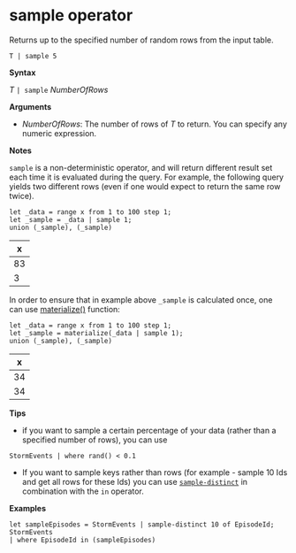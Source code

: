 # sample operator

Returns up to the specified number of random rows from the input table.

<!-- csl -->
```
T | sample 5
```

**Syntax**

*T* `| sample`  *NumberOfRows*

**Arguments**
* *NumberOfRows*: The number of rows of *T* to return. You can specify any numeric expression.

**Notes**

`sample` is a non-deterministic operator, and will return different result set each time it is evaluated during the query. For example, the following query yields two different rows (even if one would expect to return the same row twice).

<!-- csl:https://help.kusto.windows.net:443/Samples -->
```
let _data = range x from 1 to 100 step 1;
let _sample = _data | sample 1;
union (_sample), (_sample)
```

|x|
|---|
|83|
|3|

In order to ensure that in example above `_sample` is calculated once, one can use [materialize()](./materializefunction.md) function:

<!-- csl:https://help.kusto.windows.net:443/Samples -->
```
let _data = range x from 1 to 100 step 1;
let _sample = materialize(_data | sample 1);
union (_sample), (_sample)
```

|x|
|---|
|34|
|34|

**Tips**

* if you want to sample a certain percentage of your data (rather than a specified number of rows), you can use 

<!-- csl: https://help.kusto.windows.net:443/Samples -->
```
StormEvents | where rand() < 0.1
```

* If you want to sample keys rather than rows (for example - sample 10 Ids and get all rows for these Ids) you can use [`sample-distinct`](./sampledistinctoperator.md) in combination with the `in` operator.

**Examples**  

<!-- csl: https://help.kusto.windows.net:443/Samples -->
```
let sampleEpisodes = StormEvents | sample-distinct 10 of EpisodeId;
StormEvents
| where EpisodeId in (sampleEpisodes)
```
